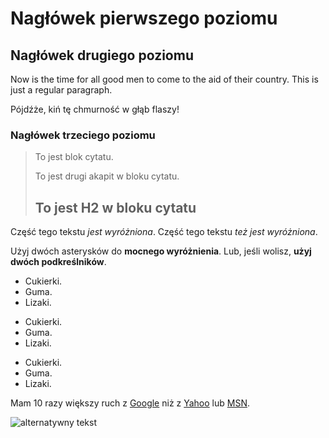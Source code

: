 # Nagłówek pierwszego poziomu

## Nagłówek drugiego poziomu

Now is the time for all good men to come to
the aid of their country. This is just a
regular paragraph.

Pójdźże, kiń tę chmurność w głąb flaszy!

### Nagłówek trzeciego poziomu

> To jest blok cytatu.
>
> To jest drugi akapit w bloku cytatu.
>
> ## To jest H2 w bloku cytatu

Część tego tekstu *jest wyróżniona*.
Część tego tekstu _też jest wyróżniona_.

Użyj dwóch asterysków do **mocnego wyróżnienia**.
Lub, jeśli wolisz, __użyj dwóch podkreślników__.

*   Cukierki.
*   Guma.
*   Lizaki.
+   Cukierki.
+   Guma.
+   Lizaki.
-   Cukierki.
-   Guma.
-   Lizaki.

Mam 10 razy większy ruch z [Google][1] niż
z [Yahoo][2] lub [MSN][3].

[1]: http://google.com/        "Google"
[2]: http://search.yahoo.com/  "Yahoo Search"
[3]: http://search.msn.com/    "MSN Search"

![alternatywny tekst](/path/to/img.jpg "Tytuł")
